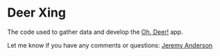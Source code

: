 # Deer Xing
The code used to gather data and develop the [Oh, Deer!]() app.

Let me know if you have any comments or questions: [Jeremy Anderson](jeremy.anderson.phd@gmail.com)
